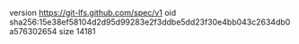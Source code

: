 version https://git-lfs.github.com/spec/v1
oid sha256:15e38ef58104d2d95d99283e2f3ddbe5dd23f30e4bb043c2634db0a576302654
size 14181
